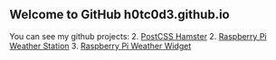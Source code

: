 ## Welcome to GitHub h0tc0d3.github.io

You can see my github projects:
2. <a href="https://h0tc0d3.github.io/postcss-hamster/index.html">PostCSS Hamster</a> 
2. <a href="https://h0tc0d3.github.io/rpi-weather/">Raspberry Pi Weather Station</a> 
3. <a href="https://h0tc0d3.github.io/RPiWeatherWidget/">Raspberry Pi Weather Widget</a> 
